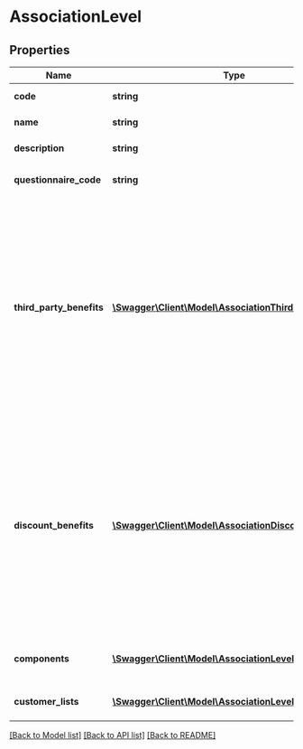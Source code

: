 # AssociationLevel

## Properties
Name | Type | Description | Notes
------------ | ------------- | ------------- | -------------
**code** | **string** | The level code | [optional] 
**name** | **string** | The level name | [optional] 
**description** | **string** | The level description | [optional] 
**questionnaire_code** | **string** | The questionnaire code | [optional] 
**third_party_benefits** | [**\Swagger\Client\Model\AssociationThirdPartyBenefit[]**](AssociationThirdPartyBenefit.md) | List of third-party benefits on both the association and level.  Third-party benefits may exist on both the association, across all levels, or on just the level.  This yields all third-party benefits that apply to this level. | [optional] 
**discount_benefits** | [**\Swagger\Client\Model\AssociationDiscountBenefit[]**](AssociationDiscountBenefit.md) | List of discount benefits on both the association and level  Discount benefits may exist on both the association, across all levels, or on just the level.  This yields all discount benefits that apply to this level. | [optional] 
**components** | [**\Swagger\Client\Model\AssociationLevelComponent[]**](AssociationLevelComponent.md) | List of association level components | [optional] 
**customer_lists** | [**\Swagger\Client\Model\AssociationLevelEmailList[]**](AssociationLevelEmailList.md) | List of list codes of email lists | [optional] 

[[Back to Model list]](../README.md#documentation-for-models) [[Back to API list]](../README.md#documentation-for-api-endpoints) [[Back to README]](../README.md)


